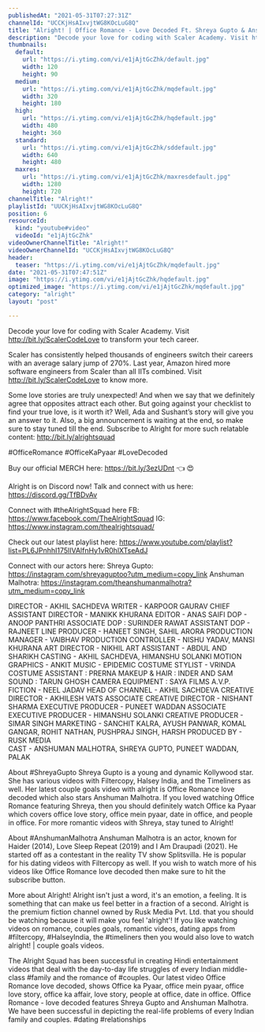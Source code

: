 ```yaml
---
publishedAt: "2021-05-31T07:27:31Z"
channelId: "UCCKjHsAIxvjtWG8KOcLuG8Q"
title: "Alright! | Office Romance - Love Decoded Ft. Shreya Gupto & Anshuman Malhotra"
description: "Decode your love for coding with Scaler Academy. Visit http://bit.ly/ScalerCodeLove to transform your tech career.\n\nScaler has consistently helped thousands of engineers switch their careers with an average salary jump of 270%. Last year, Amazon hired more software engineers from Scaler than all IITs combined. Visit http://bit.ly/ScalerCodeLove to know more.\n\nSome love stories are truly unexpected! And when we say that we definitely agree that opposites attract each other. But going against your checklist to find your true love, is it worth it?\nWell, Ada and Sushant’s story will give you an answer to it. Also, a big announcement is waiting at the end, so make sure to stay tuned till the end. Subscribe to Alright for more such relatable content: http://bit.ly/alrightsquad\n\n#OfficeRomance #OfficeKaPyaar #LoveDecoded\n\nBuy our official MERCH here: https://bit.ly/3ezUDnt 👈  😍\n\nAlright is on Discord now! Talk and connect with us here: https://discord.gg/TfBDvAv\n\nConnect with #theAlrightSquad here\nFB: https://www.facebook.com/TheAlrightSquad\nIG: https://www.instagram.com/thealrightsquad/\n\nCheck out our latest playlist here: https://www.youtube.com/playlist?list=PL6JPnhhI175lIVAlfnHy1vR0hlXTseAdJ\n\nConnect with our actors here:\nShreya Gupto: https://instagram.com/shreyaguptoo?utm_medium=copy_link\nAnshuman Malhotra: https://instagram.com/theanshumanmalhotra?utm_medium=copy_link\n\nDIRECTOR - AKHIL SACHDEVA \nWRITER - KARPOOR GAURAV\nCHIEF ASSISTANT DIRECTOR - MANIKK KHURANA\nEDITOR -  ANAS SAIFI\nDOP -  ANOOP PANTHRI\nASSOCIATE DOP :  SURINDER RAWAT\nASSISTANT DOP - RAJNEET\nLINE PRODUCER - HANEET SINGH, SAHIL ARORA\nPRODUCTION MANAGER - VAIBHAV\nPRODUCTION CONTROLLER - NISHU YADAV,  MANSI KHURANA\nART DIRECTOR - NIKHIL\nART ASSISTANT - ABDUL AND SHARIKH\nCASTING -  AKHIL SACHDEVA, HIMANSHU SOLANKI \nMOTION GRAPHICS -  ANKIT\nMUSIC - EPIDEMIC\nCOSTUME STYLIST -  VRINDA\nCOSTUME ASSISTANT : PRERNA\nMAKEUP & HAIR : INDER AND SAM\nSOUND : TARUN GHOSH\nCAMERA EQUIPMENT : SAYA FILMS\nA.V.P. FICTION - NEEL JADAV\nHEAD OF CHANNEL - AKHIL SACHDEVA\nCREATIVE DIRECTOR - AKHILESH VATS\nASSOCIATE CREATIVE DIRECTOR - NISHANT SHARMA\nEXECUTIVE PRODUCER - PUNEET WADDAN\nASSOCIATE EXECUTIVE PRODUCER - HIMANSHU SOLANKI\nCREATIVE PRODUCER - SIMAR SINGH\nMARKETING - SANCHIT KALRA, AYUSH PANWAR, KOMAL GANGAR, ROHIT NATHAN, PUSHPRAJ SINGH, HARSH \nPRODUCED BY - RUSK MEDIA  \nCAST -  ANSHUMAN MALHOTRA, SHREYA GUPTO, PUNEET WADDAN, PALAK\n\nAbout #ShreyaGupto\nShreya Gupto is a young and dynamic Kollywood star. She has various videos with Filtercopy, Halsey India, and the Timeliners as well. Her latest couple goals video with alright is Office Romance love decoded which also stars Anshuman Malhotra. If you loved watching Office Romance featuring Shreya, then you should definitely watch Office ka Pyaar which covers office love story, office mein pyaar, date in office, and people in office. For more romantic videos with Shreya, stay tuned to Alright!\n\nAbout #AnshumanMalhotra\nAnshuman Malhotra is an actor, known for Haider (2014), Love Sleep Repeat (2019) and I Am Draupadi (2021). He started off as a contestant in the reality TV show Splitsvilla. He is popular for his dating videos with Filtercopy as well. If you wish to watch more of his videos like Office Romance love decoded then make sure to hit the subscribe button.\n\nMore about Alright!\nAlright isn't just a word, it's an emotion, a feeling. It is something that can make us feel better in a fraction of a second. Alright is the premium fiction channel owned by Rusk Media Pvt. Ltd. that you should be watching because it will make you feel 'alright'! If you like watching videos on romance, couples goals, romantic videos, dating apps from #filtercopy, #HalseyIndia, the #timeliners then you would also love to watch alright! | couple goals videos.\n\nThe Alright Squad has been successful in creating Hindi entertainment videos that deal with the day-to-day life struggles of every Indian middle-class #family and the romance of #couples. Our latest video Office Romance love decoded, shows Office ka Pyaar, office mein pyaar, office love story, office ka affair, love story, people at office, date in office. Office Romance - love decoded features Shreya Gupto and Anshuman Malhotra. We have been successful in depicting the real-life problems of every Indian family and couples. #dating #relationships"
thumbnails:
  default:
    url: "https://i.ytimg.com/vi/e1jAjtGcZhk/default.jpg"
    width: 120
    height: 90
  medium:
    url: "https://i.ytimg.com/vi/e1jAjtGcZhk/mqdefault.jpg"
    width: 320
    height: 180
  high:
    url: "https://i.ytimg.com/vi/e1jAjtGcZhk/hqdefault.jpg"
    width: 480
    height: 360
  standard:
    url: "https://i.ytimg.com/vi/e1jAjtGcZhk/sddefault.jpg"
    width: 640
    height: 480
  maxres:
    url: "https://i.ytimg.com/vi/e1jAjtGcZhk/maxresdefault.jpg"
    width: 1280
    height: 720
channelTitle: "Alright!"
playlistId: "UUCKjHsAIxvjtWG8KOcLuG8Q"
position: 6
resourceId:
  kind: "youtube#video"
  videoId: "e1jAjtGcZhk"
videoOwnerChannelTitle: "Alright!"
videoOwnerChannelId: "UCCKjHsAIxvjtWG8KOcLuG8Q"
header:
  teaser: "https://i.ytimg.com/vi/e1jAjtGcZhk/mqdefault.jpg"
date: "2021-05-31T07:47:51Z"
image: "https://i.ytimg.com/vi/e1jAjtGcZhk/hqdefault.jpg"
optimized_image: "https://i.ytimg.com/vi/e1jAjtGcZhk/mqdefault.jpg"
category: "alright"
layout: "post"

---
```

Decode your love for coding with Scaler Academy. Visit http://bit.ly/ScalerCodeLove to transform your tech career.

Scaler has consistently helped thousands of engineers switch their careers with an average salary jump of 270%. Last year, Amazon hired more software engineers from Scaler than all IITs combined. Visit http://bit.ly/ScalerCodeLove to know more.

Some love stories are truly unexpected! And when we say that we definitely agree that opposites attract each other. But going against your checklist to find your true love, is it worth it?
Well, Ada and Sushant’s story will give you an answer to it. Also, a big announcement is waiting at the end, so make sure to stay tuned till the end. Subscribe to Alright for more such relatable content: http://bit.ly/alrightsquad

#OfficeRomance #OfficeKaPyaar #LoveDecoded

Buy our official MERCH here: https://bit.ly/3ezUDnt 👈  😍

Alright is on Discord now! Talk and connect with us here: https://discord.gg/TfBDvAv

Connect with #theAlrightSquad here
FB: https://www.facebook.com/TheAlrightSquad
IG: https://www.instagram.com/thealrightsquad/

Check out our latest playlist here: https://www.youtube.com/playlist?list=PL6JPnhhI175lIVAlfnHy1vR0hlXTseAdJ

Connect with our actors here:
Shreya Gupto: https://instagram.com/shreyaguptoo?utm_medium=copy_link
Anshuman Malhotra: https://instagram.com/theanshumanmalhotra?utm_medium=copy_link

DIRECTOR - AKHIL SACHDEVA 
WRITER - KARPOOR GAURAV
CHIEF ASSISTANT DIRECTOR - MANIKK KHURANA
EDITOR -  ANAS SAIFI
DOP -  ANOOP PANTHRI
ASSOCIATE DOP :  SURINDER RAWAT
ASSISTANT DOP - RAJNEET
LINE PRODUCER - HANEET SINGH, SAHIL ARORA
PRODUCTION MANAGER - VAIBHAV
PRODUCTION CONTROLLER - NISHU YADAV,  MANSI KHURANA
ART DIRECTOR - NIKHIL
ART ASSISTANT - ABDUL AND SHARIKH
CASTING -  AKHIL SACHDEVA, HIMANSHU SOLANKI 
MOTION GRAPHICS -  ANKIT
MUSIC - EPIDEMIC
COSTUME STYLIST -  VRINDA
COSTUME ASSISTANT : PRERNA
MAKEUP & HAIR : INDER AND SAM
SOUND : TARUN GHOSH
CAMERA EQUIPMENT : SAYA FILMS
A.V.P. FICTION - NEEL JADAV
HEAD OF CHANNEL - AKHIL SACHDEVA
CREATIVE DIRECTOR - AKHILESH VATS
ASSOCIATE CREATIVE DIRECTOR - NISHANT SHARMA
EXECUTIVE PRODUCER - PUNEET WADDAN
ASSOCIATE EXECUTIVE PRODUCER - HIMANSHU SOLANKI
CREATIVE PRODUCER - SIMAR SINGH
MARKETING - SANCHIT KALRA, AYUSH PANWAR, KOMAL GANGAR, ROHIT NATHAN, PUSHPRAJ SINGH, HARSH 
PRODUCED BY - RUSK MEDIA  
CAST -  ANSHUMAN MALHOTRA, SHREYA GUPTO, PUNEET WADDAN, PALAK

About #ShreyaGupto
Shreya Gupto is a young and dynamic Kollywood star. She has various videos with Filtercopy, Halsey India, and the Timeliners as well. Her latest couple goals video with alright is Office Romance love decoded which also stars Anshuman Malhotra. If you loved watching Office Romance featuring Shreya, then you should definitely watch Office ka Pyaar which covers office love story, office mein pyaar, date in office, and people in office. For more romantic videos with Shreya, stay tuned to Alright!

About #AnshumanMalhotra
Anshuman Malhotra is an actor, known for Haider (2014), Love Sleep Repeat (2019) and I Am Draupadi (2021). He started off as a contestant in the reality TV show Splitsvilla. He is popular for his dating videos with Filtercopy as well. If you wish to watch more of his videos like Office Romance love decoded then make sure to hit the subscribe button.

More about Alright!
Alright isn't just a word, it's an emotion, a feeling. It is something that can make us feel better in a fraction of a second. Alright is the premium fiction channel owned by Rusk Media Pvt. Ltd. that you should be watching because it will make you feel 'alright'! If you like watching videos on romance, couples goals, romantic videos, dating apps from #filtercopy, #HalseyIndia, the #timeliners then you would also love to watch alright! | couple goals videos.

The Alright Squad has been successful in creating Hindi entertainment videos that deal with the day-to-day life struggles of every Indian middle-class #family and the romance of #couples. Our latest video Office Romance love decoded, shows Office ka Pyaar, office mein pyaar, office love story, office ka affair, love story, people at office, date in office. Office Romance - love decoded features Shreya Gupto and Anshuman Malhotra. We have been successful in depicting the real-life problems of every Indian family and couples. #dating #relationships